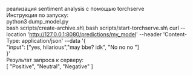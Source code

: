 реализация sentiment analysis с помощью torchserve \
Инструкция по запуску: \
python3 dump_model.py\
bash scripts/create-archive.sh\ 
bash scripts/start-torchserve.sh\ 
curl --location 'http://127.0.0.1:8080/predictions/my_model' --header 'Content-Type: application/json' --data '{\
    "input": ["yes, hilarious","may bbe? idk", "No no no "]\
}'\
Результат запроса к серверу:\
[
  "Positive",
  "Neutral",
  "Negative"
]

